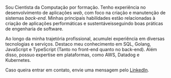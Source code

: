 Sou Cientista da Computação por formação. Tenho experiência no desenvolvimento de aplicações _web_, com foco na criação e manutenção de sistemas _back-end_. Minhas principais habilidades estão relacionadas à criação de aplicações performáticas e sustentáveis ​​seguindo boas práticas de engenharia de software.

Ao longo da minha trajetória profissional, acumulei experiência em diversas tecnologias e serviços. Destaco meu conhecimento em SQL, Golang, JavaScript e TypeScript (Tanto no front-end quanto no back-end). Além disso, possuo expertise em plataformas, como AWS, Datadog e Kubernetes.

Caso queira entrar em contato, envie uma mensagem pelo [LinkedIn](https://linkedin.com/in/viníciuscrisol/).
